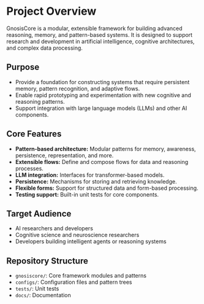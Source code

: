 # Project Overview

GnosisCore is a modular, extensible framework for building advanced reasoning, memory, and pattern-based systems. It is designed to support research and development in artificial intelligence, cognitive architectures, and complex data processing.

## Purpose

- Provide a foundation for constructing systems that require persistent memory, pattern recognition, and adaptive flows.
- Enable rapid prototyping and experimentation with new cognitive and reasoning patterns.
- Support integration with large language models (LLMs) and other AI components.

## Core Features

- **Pattern-based architecture:** Modular patterns for memory, awareness, persistence, representation, and more.
- **Extensible flows:** Define and compose flows for data and reasoning processes.
- **LLM integration:** Interfaces for transformer-based models.
- **Persistence:** Mechanisms for storing and retrieving knowledge.
- **Flexible forms:** Support for structured data and form-based processing.
- **Testing support:** Built-in unit tests for core components.

## Target Audience

- AI researchers and developers
- Cognitive science and neuroscience researchers
- Developers building intelligent agents or reasoning systems

## Repository Structure

- `gnosiscore/`: Core framework modules and patterns
- `configs/`: Configuration files and pattern trees
- `tests/`: Unit tests
- `docs/`: Documentation
